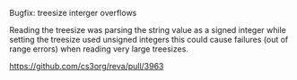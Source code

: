 Bugfix: treesize interger overflows

Reading the treesize was parsing the string value as a signed integer while
setting the treesize used unsigned integers this could cause failures (out of
range errors) when reading very large treesizes.

https://github.com/cs3org/reva/pull/3963
